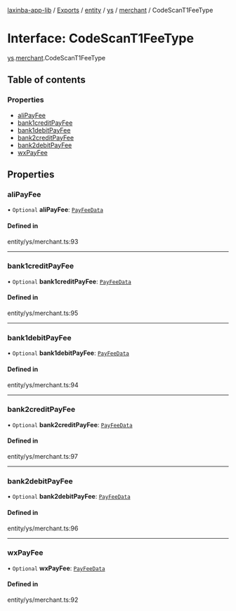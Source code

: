 [laxinba-app-lib](../README.md) / [Exports](../modules.md) / [entity](../modules/entity.md) / [ys](../modules/entity.ys.md) / [merchant](../modules/entity.ys.merchant.md) / CodeScanT1FeeType

# Interface: CodeScanT1FeeType

[ys](../modules/entity.ys.md).[merchant](../modules/entity.ys.merchant.md).CodeScanT1FeeType

## Table of contents

### Properties

- [aliPayFee](entity.ys.merchant.CodeScanT1FeeType.md#alipayfee)
- [bank1creditPayFee](entity.ys.merchant.CodeScanT1FeeType.md#bank1creditpayfee)
- [bank1debitPayFee](entity.ys.merchant.CodeScanT1FeeType.md#bank1debitpayfee)
- [bank2creditPayFee](entity.ys.merchant.CodeScanT1FeeType.md#bank2creditpayfee)
- [bank2debitPayFee](entity.ys.merchant.CodeScanT1FeeType.md#bank2debitpayfee)
- [wxPayFee](entity.ys.merchant.CodeScanT1FeeType.md#wxpayfee)

## Properties

### aliPayFee

• `Optional` **aliPayFee**: [`PayFeeData`](entity.ys.merchant.PayFeeData.md)

#### Defined in

entity/ys/merchant.ts:93

___

### bank1creditPayFee

• `Optional` **bank1creditPayFee**: [`PayFeeData`](entity.ys.merchant.PayFeeData.md)

#### Defined in

entity/ys/merchant.ts:95

___

### bank1debitPayFee

• `Optional` **bank1debitPayFee**: [`PayFeeData`](entity.ys.merchant.PayFeeData.md)

#### Defined in

entity/ys/merchant.ts:94

___

### bank2creditPayFee

• `Optional` **bank2creditPayFee**: [`PayFeeData`](entity.ys.merchant.PayFeeData.md)

#### Defined in

entity/ys/merchant.ts:97

___

### bank2debitPayFee

• `Optional` **bank2debitPayFee**: [`PayFeeData`](entity.ys.merchant.PayFeeData.md)

#### Defined in

entity/ys/merchant.ts:96

___

### wxPayFee

• `Optional` **wxPayFee**: [`PayFeeData`](entity.ys.merchant.PayFeeData.md)

#### Defined in

entity/ys/merchant.ts:92
